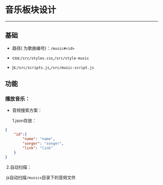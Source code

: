 # 音乐板块设计

---

## 基础

- 路径( <id> 为歌曲编号)：`/music#<id>`

- css:`/src/styles.css`,`/src/style-music`

- js:`/src/scripts.js`,`/src/music-script.js`

## 功能

### 播放音乐：

- 音频搜索方案：

  1.json存放：

```json
{
	"id":{
        "name": "name",
        "songer": "songer",
        "link": "link"
    }
}
```

​	2.自动扫描：

​		js自动扫描`/musics`目录下的音频文件
